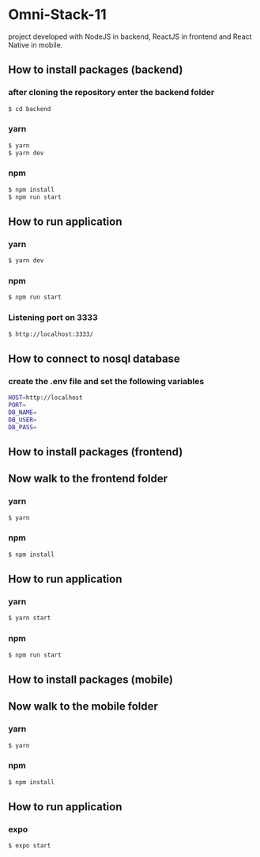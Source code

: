 # Omni-Stack-11

project developed with NodeJS in backend, ReactJS in frontend and React Native in mobile.

## How to install packages (backend)

### after cloning the repository enter the backend folder

```sh
$ cd backend
```

### yarn

```sh
$ yarn
$ yarn dev
```

### npm

```sh
$ npm install
$ npm run start
```

## How to run application

### yarn

```sh
$ yarn dev
```

### npm

```sh
$ npm run start
```

### Listening port on 3333

```sh
$ http://localhost:3333/
```

## How to connect to nosql database

### create the .env file and set the following variables

```sh
HOST=http://localhost
PORT=
DB_NAME=
DB_USER=
DB_PASS=
```

## How to install packages (frontend)

## Now walk to the frontend folder

### yarn

```sh
$ yarn
```

### npm

```sh
$ npm install
```

## How to run application

### yarn

```sh
$ yarn start
```

### npm

```sh
$ npm run start
```

## How to install packages (mobile)

## Now walk to the mobile folder

### yarn

```sh
$ yarn
```

### npm

```sh
$ npm install
```

## How to run application

### expo

```sh
$ expo start
```
